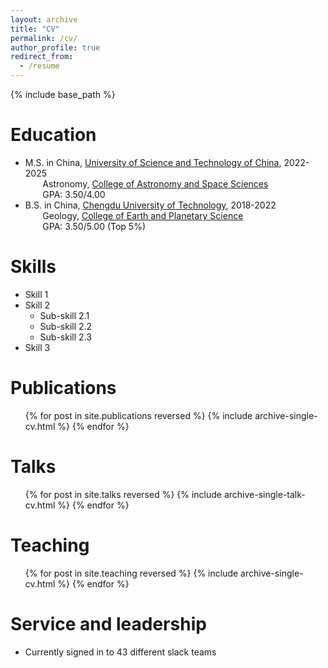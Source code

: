 ```yaml
---
layout: archive
title: "CV"
permalink: /cv/
author_profile: true
redirect_from:
  - /resume
---
```


{% include base_path %}

Education
======
* M.S. in China, [University of Science and Technology of China](https://www.ustc.edu.cn/), 2022-2025  
&nbsp;&nbsp;&nbsp;&nbsp;&nbsp;&nbsp;&nbsp;Astronomy, [College of Astronomy and Space Sciences](https://www.pmo.cas.cn/gs/)   
&nbsp;&nbsp;&nbsp;&nbsp;&nbsp;&nbsp;&nbsp;GPA: 3.50/4.00  
* B.S. in China, [Chengdu University of Technology](https://www.cdut.edu.cn/en/), 2018-2022  
&nbsp;&nbsp;&nbsp;&nbsp;&nbsp;&nbsp;&nbsp;Geology, [College of Earth and Planetary Science](https://ces.cdut.edu.cn/index.htm)  
&nbsp;&nbsp;&nbsp;&nbsp;&nbsp;&nbsp;&nbsp;GPA: 3.50/5.00 (Top 5%) 
  
Skills
======
* Skill 1
* Skill 2
  * Sub-skill 2.1
  * Sub-skill 2.2
  * Sub-skill 2.3
* Skill 3

Publications
======
  <ul>{% for post in site.publications reversed %}
    {% include archive-single-cv.html %}
  {% endfor %}</ul>
  
Talks
======
  <ul>{% for post in site.talks reversed %}
    {% include archive-single-talk-cv.html  %}
  {% endfor %}</ul>
  
Teaching
======
  <ul>{% for post in site.teaching reversed %}
    {% include archive-single-cv.html %}
  {% endfor %}</ul>
  
Service and leadership
======
* Currently signed in to 43 different slack teams
